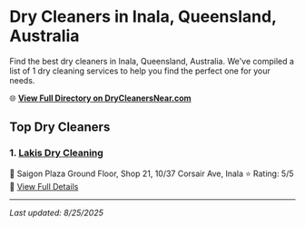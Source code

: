 # Dry Cleaners in Inala, Queensland, Australia

Find the best dry cleaners in Inala, Queensland, Australia. We've compiled a list of 1 dry cleaning services to help you find the perfect one for your needs.

🌐 **[View Full Directory on DryCleanersNear.com](https://drycleanersnear.com/city/Australia/Queensland/Inala)**

## Top Dry Cleaners

### 1. [Lakis Dry Cleaning](https://drycleanersnear.com/dryCleaner/68aa739d39cc7c0899005c9d/lakis-dry-cleaning)
📍 Saigon Plaza Ground Floor, Shop 21, 10/37 Corsair Ave, Inala
⭐ Rating: 5/5
🔗 [View Full Details](https://drycleanersnear.com/dryCleaner/68aa739d39cc7c0899005c9d/lakis-dry-cleaning)


---

*Last updated: 8/25/2025*
